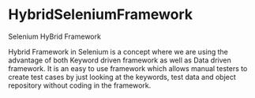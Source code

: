 # HybridSeleniumFramework
Selenium HyBrid Framework
 

Hybrid Framework in Selenium is a concept where we are using the advantage of both Keyword driven framework as well as Data driven framework. 
It is an easy to use framework which allows manual testers to create test cases by just looking at the keywords, 
test data and object repository without coding in the framework.

